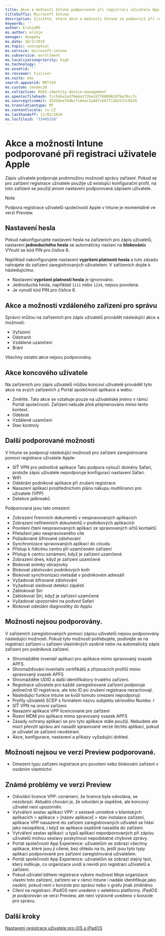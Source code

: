 ```yaml
---
title: Akce a možnosti Intune podporované při registraci uživatele Apple
titleSuffix: Microsoft Intune
description: Zjistěte, které akce a možnosti Intune se podporují při registraci uživatele Apple.
keywords: ''
author: ErikjeMS
ms.author: erikje
manager: dougeby
ms.date: 10/2/2019
ms.topic: conceptual
ms.service: microsoft-intune
ms.subservice: enrollment
ms.localizationpriority: high
ms.technology: ''
ms.assetid: ''
ms.reviewer: tisilver
ms.suite: ems
search.appverid: MET150
ms.custom: seodec18
ms.collection: M365-identity-device-management
ms.openlocfilehash: fcc5dea1a3f9e6a1f2bec877688962d7be70cc7c
ms.sourcegitcommit: d2d18eef64bcf16eec1a48fcb67f1362537c0245
ms.translationtype: MT
ms.contentlocale: cs-CZ
ms.lasthandoff: 11/02/2019
ms.locfileid: "73445310"
---
```

# <a name="intune-actions-and-options-supported-with-apple-user-enrollment"></a>Akce a možnosti Intune podporované při registraci uživatele Apple

Zápis uživatele podporuje podmnožinu možností správy zařízení. Pokud se pro zařízení registrace uživatele použije už existující konfigurační profil, na toto zařízení se použijí jenom nastavení podporovaná zápisem uživatele.

> [!NOTE]
> Podpora registrace uživatelů společnosti Apple v Intune je momentálně ve verzi Preview.

## <a name="password-settings"></a>Nastavení hesla

Pokud nakonfigurujete nastavení hesla na zařízeních pro zápis uživatelů, nastavení **jednoduchého hesla** se automaticky nastaví na **blokování**a VYnutil se kód PIN pro číslice 6.

Například nakonfigurujete nastavení **vypršení platnosti hesla** a tuto zásadu nahrajete do zařízení zaregistrovaných uživatelem. V zařízeních dojde k následujícímu:
- Nastavení **vypršení platnosti hesla** je ignorováno.
- Jednoduchá hesla, například `1111` nebo `1234`, nejsou povolena.
- Je vynutil kód PIN pro číslice 6.

## <a name="administrator-remote-device-actions-and-options"></a>Akce a možnosti vzdáleného zařízení pro správu
Správci můžou na zařízeních pro zápis uživatelů provádět následující akce a možnosti:
- Vyřazení
- Odstranit
- Vzdálené uzamčení
- Brání

Všechny ostatní akce nejsou podporovány.

## <a name="end-user-actions"></a>Akce koncového uživatele
Na zařízeních pro zápis uživatelů můžou koncoví uživatelé provádět tyto akce na svých zařízeních z Portál společnosti aplikace a webu:
- Změňte. Tato akce se vztahuje pouze na uživatelské jméno v rámci Portál společnosti. Zařízení nebude plně přejmenováno mimo tento kontext.
- Odebrat
- Vzdálené uzamčení
- Stav kontroly

## <a name="other-supported-options"></a>Další podporované možnosti

V Intune se podporují následující možnosti pro zařízení zaregistrovaná pomocí registrace uživatele Apple:
- SÍŤ VPN pro jednotlivé aplikace Tato podpora vyloučí domény Safari, protože zápis uživatele nepodporuje konfiguraci nastavení Safari.
- WiFi 
- Odebrání podnikové aplikace při zrušení registrace
- Nasazení aplikací prostřednictvím plánu nákupu multilicencí pro uživatele (VPP)
- Detekce jailbreaků

Podporovaná jsou tato omezení:
- Zobrazení firemních dokumentů v nespravovaných aplikacích
- Zobrazení nefiremních dokumentů v podnikových aplikacích
- Povolení čtení nespravovaných aplikací ze spravovaných účtů kontaktů
- Přetažení jako nespravovaného cíle
- Požadované šifrované zálohování
- Synchronizace spravovaných aplikací do cloudu
- Přístup k řídicímu centru při uzamčeném zařízení
- Přístup k centru oznámení, když je zařízení uzamčené
- Zobrazení dnes, když je zařízení uzamčené
- Blokovat snímky obrazovky
- Blokovat zálohování podnikových knih
- Blokovat synchronizaci metadat v podnikovém adresáři
- Vyžadovat šifrované zálohování
- Vyžadovat sledovat detekci zápěstí
- Zablokovat Siri
- Zablokovat Siri, když je zařízení uzamčené
- Vyžadovat upozornění na podvod Safari
- Blokovat odeslání diagnostiky do Applu


## <a name="options-not-supported"></a>Možnosti nejsou podporovány.
V zařízeních zaregistrovaných pomocí zápisu uživatelů nejsou podporovány následující možnosti. Pokud tyto možnosti potřebujete, podívejte se na registraci zařízení u zařízení vlastněných osobně nebo na automatický zápis zařízení pro podniková zařízení.
- Shromážděte inventář aplikací pro aplikace mimo spravovaný svazek APFS.
- Shromažďování inventáře certifikátů a zřizovacích profilů mimo spravovaný svazek APFS
- Shromážděte UDID a další identifikátory trvalého zařízení.
- Registrace uživatele pro každé zaregistrované zařízení podporuje jedinečné ID registrace, ale toto ID po zrušení registrace nezachovají.
- Následující funkce Intune se kvůli tomuto omezení nepodporují:
- Profily uživatelů SCEP s formátem názvu subjektu sériového Numbe. r
- SÍŤ VPN na úrovni zařízení.
- Nasazení aplikace VPP licencované pro zařízení
- Řízení MDM pro aplikace mimo spravovaný svazek APFS
- Zásady ochrany aplikací se pro tyto aplikace stále použijí. Nebudete ale moct převzít správu ani nasadit spravované verze těchto aplikací, pokud je uživatel ze zařízení neodstraní.
- Akce, konfigurace, nastavení a příkazy vyžadující dohled. 

## <a name="options-not-supported-in-preview"></a>Možnosti nejsou ve verzi Preview podporované.
- Omezení typu zařízení registrace pro povolení nebo blokování zařízení v osobním vlastnictví 

## <a name="known-issues-in-preview"></a>Známé problémy ve verzi Preview
- Odvolání licence VPP: oznámení, že licence byla odvolána, se nezobrazí. Aktuální chování je, že odvolání je úspěšné, ale koncový uživatel není upozorněn. 
- Vytváření sestav aplikací VPP: v sestavě umístěné v klientských aplikacích > aplikace > [název aplikace] > stav instalace zařízení, aplikace VPP nasazené do zařízení zaregistrovaných uživateli se hlásí jako neúspěšná, i když se aplikace úspěšně nasadila do zařízení. 
- Vytváření sestav aplikací: u typů aplikací nepodporovaných při zápisu uživatelů mohou sestavy poskytnout nepodstatné chybové zprávy. 
- Portál společnosti App Experience: uživatelům se zobrazí všechny aplikace, které jsou jí cílené, bez ohledu na to, jestli jsou tyto typy aplikací podporované pro zařízení zaregistrovaná uživatelem. 
- Portál společnosti App Experience: uživatelům se zobrazí stejný text, který indikuje, co organizace uvidí a nevidí pro registraci uživatelů a zařízení.
- Pokud uživatel během registrace vybere možnost Moje organizace vlastní toto zařízení, zařízení se v rámci Intune i nadále identifikuje jako osobní, pokud není v konzole pro správu nebo v grafu jinak změněno. 
- Cílení na registraci: iPadOS není uvedeno v selektoru platformy. iPadOS je podporován ve verzi Preview, ale není výslovně uvedeno v konzole pro správu. 


## <a name="next-steps"></a>Další kroky

[Nastavení registrace uživatele pro iOS a iPadOS](ios-user-enrollment.md)
